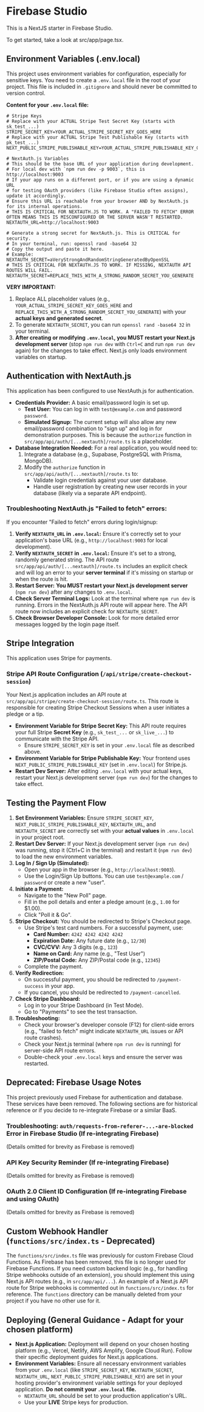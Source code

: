 
# Firebase Studio

This is a NextJS starter in Firebase Studio.

To get started, take a look at src/app/page.tsx.

## Environment Variables (.env.local)

This project uses environment variables for configuration, especially for sensitive keys. You need to create a `.env.local` file in the root of your project. This file is included in `.gitignore` and should never be committed to version control.

**Content for your `.env.local` file:**

```env
# Stripe Keys
# Replace with your ACTUAL Stripe Test Secret Key (starts with sk_test_...)
STRIPE_SECRET_KEY=YOUR_ACTUAL_STRIPE_SECRET_KEY_GOES_HERE
# Replace with your ACTUAL Stripe Test Publishable Key (starts with pk_test_...)
NEXT_PUBLIC_STRIPE_PUBLISHABLE_KEY=YOUR_ACTUAL_STRIPE_PUBLISHABLE_KEY_GOES_HERE

# NextAuth.js Variables
# This should be the base URL of your application during development.
# For local dev with `npm run dev -p 9003`, this is http://localhost:9003
# If your app runs on a different port, or if you are using a dynamic URL
# for testing OAuth providers (like Firebase Studio often assigns), update it accordingly.
# Ensure this URL is reachable from your browser AND by NextAuth.js for its internal operations.
# THIS IS CRITICAL FOR NEXTAUTH.JS TO WORK. A "FAILED TO FETCH" ERROR OFTEN MEANS THIS IS MISCONFIGURED OR THE SERVER WASN'T RESTARTED.
NEXTAUTH_URL=http://localhost:9003

# Generate a strong secret for NextAuth.js. This is CRITICAL for security.
# In your terminal, run: openssl rand -base64 32
# Copy the output and paste it here.
# Example: NEXTAUTH_SECRET=aVeryStrongAndRandomStringGeneratedByOpenSSL
# THIS IS CRITICAL FOR NEXTAUTH.JS TO WORK. IF MISSING, NEXTAUTH API ROUTES WILL FAIL.
NEXTAUTH_SECRET=REPLACE_THIS_WITH_A_STRONG_RANDOM_SECRET_YOU_GENERATE
```

**VERY IMPORTANT:**
1.  Replace ALL placeholder values (e.g., `YOUR_ACTUAL_STRIPE_SECRET_KEY_GOES_HERE` and `REPLACE_THIS_WITH_A_STRONG_RANDOM_SECRET_YOU_GENERATE`) with your **actual keys and generated secret**.
2.  To generate `NEXTAUTH_SECRET`, you can run `openssl rand -base64 32` in your terminal.
3.  **After creating or modifying `.env.local`, you MUST restart your Next.js development server** (stop `npm run dev` with `Ctrl+C` and run `npm run dev` again) for the changes to take effect. Next.js only loads environment variables on startup.

## Authentication with NextAuth.js

This application has been configured to use NextAuth.js for authentication.

*   **Credentials Provider:** A basic email/password login is set up.
    *   **Test User:** You can log in with `test@example.com` and password `password`.
    *   **Simulated Signup:** The current setup will also allow any new email/password combination to "sign up" and log in for demonstration purposes. This is because the `authorize` function in `src/app/api/auth/[...nextauth]/route.ts` is a placeholder.
*   **Database Integration Needed:** For a real application, you would need to:
    1.  Integrate a database (e.g., Supabase, PostgreSQL with Prisma, MongoDB).
    2.  Modify the `authorize` function in `src/app/api/auth/[...nextauth]/route.ts` to:
        *   Validate login credentials against your user database.
        *   Handle user registration by creating new user records in your database (likely via a separate API endpoint).

### Troubleshooting NextAuth.js "Failed to fetch" errors:
If you encounter "Failed to fetch" errors during login/signup:
1.  **Verify `NEXTAUTH_URL` in `.env.local`:** Ensure it's correctly set to your application's base URL (e.g., `http://localhost:9003` for local development).
2.  **Verify `NEXTAUTH_SECRET` in `.env.local`:** Ensure it's set to a strong, randomly generated string. The API route `src/app/api/auth/[...nextauth]/route.ts` includes an explicit check and will log an error to your **server terminal** if it's missing on startup or when the route is hit.
3.  **Restart Server:** **You MUST restart your Next.js development server** (`npm run dev`) after any changes to `.env.local`.
4.  **Check Server Terminal Logs:** Look at the terminal where `npm run dev` is running. Errors in the NextAuth.js API route will appear here. The API route now includes an explicit check for `NEXTAUTH_SECRET`.
5.  **Check Browser Developer Console:** Look for more detailed error messages logged by the login page itself.

## Stripe Integration

This application uses Stripe for payments.

### Stripe API Route Configuration (`/api/stripe/create-checkout-session`)

Your Next.js application includes an API route at `src/app/api/stripe/create-checkout-session/route.ts`. This route is responsible for creating Stripe Checkout Sessions when a user initiates a pledge or a tip.

*   **Environment Variable for Stripe Secret Key:** This API route requires your full Stripe **Secret Key** (e.g., `sk_test_...` or `sk_live_...`) to communicate with the Stripe API.
    *   Ensure `STRIPE_SECRET_KEY` is set in your `.env.local` file as described above.
*   **Environment Variable for Stripe Publishable Key:** Your frontend uses `NEXT_PUBLIC_STRIPE_PUBLISHABLE_KEY` (set in `.env.local`) for Stripe.js.
*   **Restart Dev Server:** After editing `.env.local` with your actual keys, restart your Next.js development server (`npm run dev`) for the changes to take effect.

## Testing the Payment Flow
1.  **Set Environment Variables:** Ensure `STRIPE_SECRET_KEY`, `NEXT_PUBLIC_STRIPE_PUBLISHABLE_KEY`, `NEXTAUTH_URL`, and `NEXTAUTH_SECRET` are correctly set with your **actual values** in `.env.local` in your project root.
2.  **Restart Dev Server:** If your Next.js development server (`npm run dev`) was running, stop it (Ctrl+C in the terminal) and restart it (`npm run dev`) to load the new environment variables.
3.  **Log In / Sign Up (Simulated):**
    *   Open your app in the browser (e.g., `http://localhost:9003`).
    *   Use the Login/Sign Up buttons. You can use `test@example.com` / `password` or create a new "user".
4.  **Initiate a Payment:**
    *   Navigate to the "New Poll" page.
    *   Fill in the poll details and enter a pledge amount (e.g., `1.00` for $1.00).
    *   Click "Poll it & Go".
5.  **Stripe Checkout:** You should be redirected to Stripe's Checkout page.
    *   Use Stripe's test card numbers. For a successful payment, use:
        *   **Card Number:** `4242 4242 4242 4242`
        *   **Expiration Date:** Any future date (e.g., `12/30`)
        *   **CVC/CVV:** Any 3 digits (e.g., `123`)
        *   **Name on Card:** Any name (e.g., "Test User")
        *   **ZIP/Postal Code:** Any ZIP/Postal code (e.g., `12345`)
    *   Complete the payment.
6.  **Verify Redirection:**
    *   On successful payment, you should be redirected to `/payment-success` in your app.
    *   If you cancel, you should be redirected to `/payment-cancelled`.
7.  **Check Stripe Dashboard:**
    *   Log in to your Stripe Dashboard (in Test Mode).
    *   Go to "Payments" to see the test transaction.
8.  **Troubleshooting:**
    *   Check your browser's developer console (F12) for client-side errors (e.g., "failed to fetch" might indicate `NEXTAUTH_URL` issues or API route crashes).
    *   Check your Next.js terminal (where `npm run dev` is running) for server-side API route errors.
    *   Double-check your `.env.local` keys and ensure the server was restarted.

## Deprecated: Firebase Usage Notes
This project previously used Firebase for authentication and database. These services have been removed. The following sections are for historical reference or if you decide to re-integrate Firebase or a similar BaaS.

### Troubleshooting: `auth/requests-from-referer-...-are-blocked` Error in Firebase Studio (If re-integrating Firebase)
(Details omitted for brevity as Firebase is removed)

### API Key Security Reminder (If re-integrating Firebase)
(Details omitted for brevity as Firebase is removed)

### OAuth 2.0 Client ID Configuration (If re-integrating Firebase and using OAuth)
(Details omitted for brevity as Firebase is removed)

## Custom Webhook Handler (`functions/src/index.ts` - Deprecated)

The `functions/src/index.ts` file was previously for custom Firebase Cloud Functions. As Firebase has been removed, this file is no longer used for Firebase Functions. If you need custom backend logic (e.g., for handling Stripe webhooks outside of an extension), you should implement this using Next.js API routes (e.g., in `src/app/api/...`).
An example of a Next.js API route for Stripe webhooks is commented out in `functions/src/index.ts` for reference.
The `functions` directory can be manually deleted from your project if you have no other use for it.

## Deploying (General Guidance - Adapt for your chosen platform)

*   **Next.js Application:** Deployment will depend on your chosen hosting platform (e.g., Vercel, Netlify, AWS Amplify, Google Cloud Run). Follow their specific deployment guides for Next.js applications.
*   **Environment Variables:** Ensure all necessary environment variables from your `.env.local` (like `STRIPE_SECRET_KEY`, `NEXTAUTH_SECRET`, `NEXTAUTH_URL`, `NEXT_PUBLIC_STRIPE_PUBLISHABLE_KEY`) are set in your hosting provider's environment variable settings for your deployed application. **Do not commit your `.env.local` file.**
    *   `NEXTAUTH_URL` should be set to your production application's URL.
    *   Use your **LIVE** Stripe keys for production.

  
